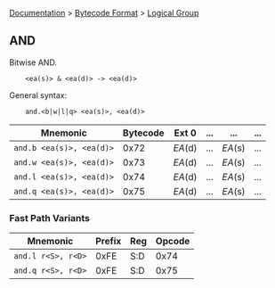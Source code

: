 [Documentation](../../README.md) > [Bytecode Format](../README.md) > [Logical Group](../InstructionsLogical.md)

## AND

Bitwise AND.

        <ea(s)> & <ea(d)> -> <ea(d)>

General syntax:

        and.<b|w|l|q> <ea(s)>, <ea(d)>

| Mnemonic | Bytecode | Ext 0 | ... | ... | ... |
| - | - | - | - | - | - |
| `and.b <ea(s)>, <ea(d)>` | 0x72 | *EA*(d) | ... | *EA*(s) | ... |
| `and.w <ea(s)>, <ea(d)>` | 0x73 | *EA*(d) | ... | *EA*(s) | ... |
| `and.l <ea(s)>, <ea(d)>` | 0x74 | *EA*(d) | ... | *EA*(s) | ... |
| `and.q <ea(s)>, <ea(d)>` | 0x75 | *EA*(d) | ... | *EA*(s) | ... |

### Fast Path Variants

| Mnemonic | Prefix | Reg | Opcode |
| - | - | - | - |
| `and.l r<S>, r<D>` | 0xFE | S:D | 0x74 |
| `and.q r<S>, r<D>` | 0xFE | S:D | 0x75 |
